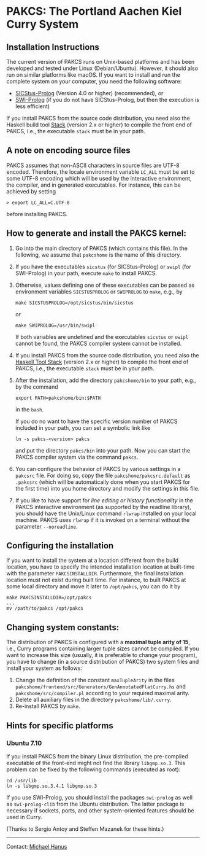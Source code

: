 PAKCS: The Portland Aachen Kiel Curry System
============================================

Installation Instructions
-------------------------

The current version of PAKCS runs on Unix-based platforms
and has been developed and tested under Linux (Debian/Ubuntu).
However, it should also run on similar platforms like macOS.
If you want to install and run the complete system
on your computer, you need the following software:

* [SICStus-Prolog](http://www.sics.se/sicstus.html)
  (Version 4.0 or higher) (recommended), or
* [SWI-Prolog](http://www.swi-prolog.org)
  (if you do not have SICStus-Prolog, but then the execution is less
  efficient)

If you install PAKCS from the source code distribution,
you need also the Haskell build tool
[Stack](https://docs.haskellstack.org/)
(version 2.x or higher) to compile the front end of PAKCS,
i.e., the executable `stack` must be in your path.


A note on encoding source files
-------------------------------

PAKCS assumes that non-ASCII characters in source files are UTF-8 encoded.
Therefore, the locale environment variable `LC_ALL` must be
set to some UTF-8 encoding which will be used by the interactive
environment, the compiler, and in generated executables.
For instance, this can be achieved by setting

    > export LC_ALL=C.UTF-8

before installing PAKCS.


How to generate and install the PAKCS kernel:
---------------------------------------------

1. Go into the main directory of PAKCS (which contains
   this file). In the following, we assume that `pakcshome`
   is the name of this directory.

2. If you have the executables `sicstus` (for SICStus-Prolog) or
   `swipl` (for SWI-Prolog) in your path, execute `make` to install PAKCS.

3. Otherwise, values defining one of these executables can be passed
   as environment variables `SICSTUSPROLOG` or `SWIPROLOG` to `make`,
   e.g., by

       make SICSTUSPROLOG=/opt/sicstus/bin/sicstus

   or

       make SWIPROLOG=/usr/bin/swipl

   If both variables are undefined and the executables `sicstus`
   or `swipl` cannot be found, the PAKCS compiler system cannot
   be installed.

4. If you install PAKCS from the source code distribution, you need also the
   [Haskell Tool Stack](http://www.haskellstack.org/)
   (version 2.x or higher) to compile the front end of PAKCS,
   i.e., the executable `stack` must be in your path.

5. After the installation, add the directory `pakcshome/bin` to
   your path, e.g., by the command

       export PATH=pakcshome/bin:$PATH

   in the `bash`.

   If you do no want to have the specific version number of PAKCS
   included in your path, you can set a symbolic link like

       ln -s pakcs-<version> pakcs

   and put the directory `pakcs/bin` into your path.
   Now you can start the PAKCS compiler system via the command `pakcs`.

6. You can configure the behavior of PAKCS by various settings
   in a `pakcsrc` file. For doing so, copy the file
   `pakcshome/pakcsrc.default` as `.pakcsrc`
   (which will be automatically done when you start PAKCS for the first time)
   into you home directory and modify the settings in this file.

7. If you like to have support for _line editing or history functionality_
   in the PAKCS interactive environment (as supported by the readline
   library), you should have the Unix/Linux command `rlwrap` installed
   on your local machine. PAKCS uses `rlwrap` if it is invoked on a terminal
   without the parameter `--noreadline`.


Configuring the installation
----------------------------

If you want to install the system at a location different from
the build location, you have to specify the intended installation
location at built-time with the parameter `PAKCSINSTALLDIR`.
Furthermore, the final installation location must not exist
during built time. For instance, to built PAKCS at some local directory
and move it later to `/opt/pakcs`, you can do it by

    make PAKCSINSTALLDIR=/opt/pakcs
    ...
    mv /path/to/pakcs /opt/pakcs


Changing system constants:
--------------------------

The distribution of PAKCS is configured with a
**maximal tuple arity of 15**, i.e., Curry programs containing larger
tuple sizes cannot be compiled. If you want to increase this size
(usually, it is preferable to change your program), you have to change
(in a source distribution of PAKCS)
two system files and install your system as follows:

1. Change the definition of the constant `maxTupleArity` in the files
   `pakcshome/frontend/src/Generators/GenAnnotatedFlatCurry.hs`
   and `pakcshome/src/compiler.pl`
   according to your required maximal arity.
2. Delete all auxiliary files in the directory `pakcshome/lib/.curry`.
3. Re-install PAKCS by `make`.


Hints for specific platforms
----------------------------

### Ubuntu 7.10

If you install PAKCS from the binary Linux distribution,
the pre-compiled executable of the front-end might not find
the library `libgmp.so.3`. This problem can be fixed
by the following commands (executed as root):

    cd /usr/lib 
    ln -s libgmp.so.3.4.1 libgmp.so.3 

If you use SWI-Prolog, you should install the packages
`swi-prolog` as well as `swi-prolog-clib`
from the Ubuntu distribution.
The latter package is necessary if sockets, ports, and
other system-oriented features should be used in Curry.

(Thanks to Sergio Antoy and Steffen Mazanek for these hints.)

-------------------------------------------------------------

Contact: [Michael Hanus](http://www.michaelhanus.de/)
